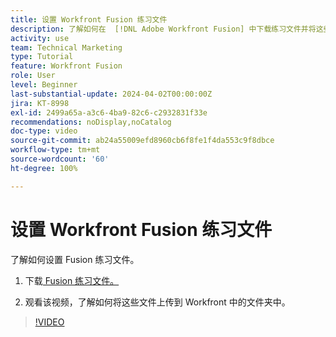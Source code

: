 ```yaml
---
title: 设置 Workfront Fusion 练习文件
description: 了解如何在  [!DNL Adobe Workfront Fusion] 中下载练习文件并将这些文件上传到 Workfront 中的文件夹中。
activity: use
team: Technical Marketing
type: Tutorial
feature: Workfront Fusion
role: User
level: Beginner
last-substantial-update: 2024-04-02T00:00:00Z
jira: KT-8998
exl-id: 2499a65a-a3c6-4ba9-82c6-c2932831f33e
recommendations: noDisplay,noCatalog
doc-type: video
source-git-commit: ab24a55009efd8960cb6f8fe1f4da553c9f8dbce
workflow-type: tm+mt
source-wordcount: '60'
ht-degree: 100%

---
```


# 设置 Workfront Fusion 练习文件

了解如何设置 Fusion 练习文件。

1. 下载[ Fusion 练习文件。](/help/assets/fusion-exercise-files.zip)

1. 观看该视频，了解如何将这些文件上传到 Workfront 中的文件夹中。

>[!VIDEO](https://video.tv.adobe.com/v/335258/?quality=12&learn=on)
